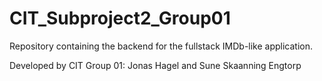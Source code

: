 # CIT_Subproject2_Group01

Repository containing the backend for the fullstack IMDb-like application.

Developed by CIT Group 01: Jonas Hagel and Sune Skaanning Engtorp
